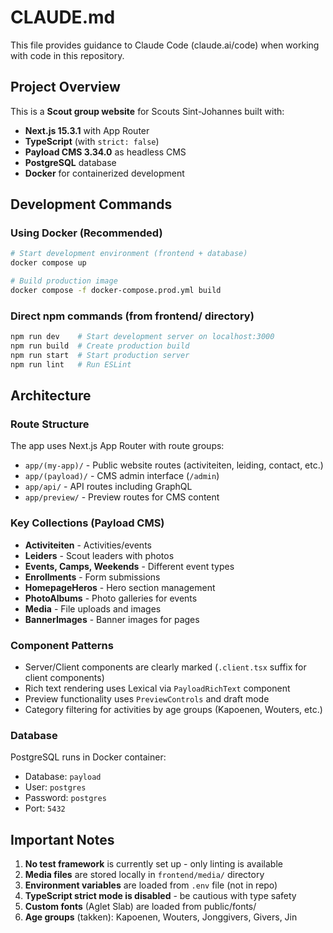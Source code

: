 # CLAUDE.md

This file provides guidance to Claude Code (claude.ai/code) when working with code in this repository.

## Project Overview

This is a **Scout group website** for Scouts Sint-Johannes built with:
- **Next.js 15.3.1** with App Router
- **TypeScript** (with `strict: false`)
- **Payload CMS 3.34.0** as headless CMS
- **PostgreSQL** database
- **Docker** for containerized development

## Development Commands

### Using Docker (Recommended)
```bash
# Start development environment (frontend + database)
docker compose up

# Build production image
docker compose -f docker-compose.prod.yml build
```

### Direct npm commands (from frontend/ directory)
```bash
npm run dev    # Start development server on localhost:3000
npm run build  # Create production build
npm run start  # Start production server
npm run lint   # Run ESLint
```

## Architecture

### Route Structure
The app uses Next.js App Router with route groups:
- `app/(my-app)/` - Public website routes (activiteiten, leiding, contact, etc.)
- `app/(payload)/` - CMS admin interface (`/admin`)
- `app/api/` - API routes including GraphQL
- `app/preview/` - Preview routes for CMS content

### Key Collections (Payload CMS)
- **Activiteiten** - Activities/events
- **Leiders** - Scout leaders with photos
- **Events, Camps, Weekends** - Different event types
- **Enrollments** - Form submissions
- **HomepageHeros** - Hero section management
- **PhotoAlbums** - Photo galleries for events
- **Media** - File uploads and images
- **BannerImages** - Banner images for pages

### Component Patterns
- Server/Client components are clearly marked (`.client.tsx` suffix for client components)
- Rich text rendering uses Lexical via `PayloadRichText` component
- Preview functionality uses `PreviewControls` and draft mode
- Category filtering for activities by age groups (Kapoenen, Wouters, etc.)

### Database
PostgreSQL runs in Docker container:
- Database: `payload`
- User: `postgres`
- Password: `postgres`
- Port: `5432`

## Important Notes

1. **No test framework** is currently set up - only linting is available
2. **Media files** are stored locally in `frontend/media/` directory
3. **Environment variables** are loaded from `.env` file (not in repo)
4. **TypeScript strict mode is disabled** - be cautious with type safety
5. **Custom fonts** (Aglet Slab) are loaded from public/fonts/
6. **Age groups** (takken): Kapoenen, Wouters, Jonggivers, Givers, Jin
